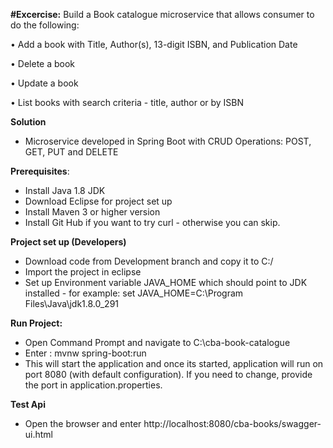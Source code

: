 **#Excercise:**
Build a Book catalogue microservice that allows consumer to do the following: 

•	Add a book with Title, Author(s), 13-digit ISBN, and Publication Date 

•	Delete a book 

•	Update a book 

•	List books with search criteria - title, author or by ISBN 

**Solution**
- Microservice developed in Spring Boot with CRUD Operations: POST, GET, PUT and DELETE

**Prerequisites**:
   - Install Java 1.8 JDK
   - Download Eclipse for project set up
   - Install Maven 3 or higher version
   - Install Git Hub if you want to try curl - otherwise you can skip.

**Project set up (Developers)**
- Download code from Development branch and copy it to C:/
- Import the project in eclipse
- Set up Environment variable JAVA_HOME which should point to JDK installed - for example: set JAVA_HOME=C:\Program Files\Java\jdk1.8.0_291

**Run Project:**
- Open Command Prompt and navigate to C:\cba-book-catalogue
- Enter : mvnw spring-boot:run
- This will start the application and once its started, application will run on port 8080 (with default configuration). If you need to change, provide the port in application.properties.

**Test Api**
- Open the browser and enter http://localhost:8080/cba-books/swagger-ui.html

